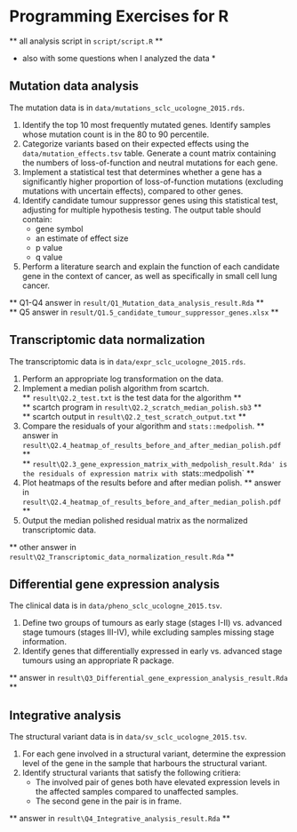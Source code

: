 # Programming Exercises for R

** all analysis script in `script/script.R` **
* also with some questions when I analyzed the data *

## Mutation data analysis

The mutation data is in `data/mutations_sclc_ucologne_2015.rds`.

1. Identify the top 10 most frequently mutated genes.
   Identify samples whose mutation count is in the 80 to 90 percentile.
2. Categorize variants based on their expected effects using the
   `data/mutation_effects.tsv` table.
   Generate a count matrix containing the numbers of loss-of-function
   and neutral mutations for each gene.
3. Implement a statistical test that determines whether a gene has a
   significantly higher proportion of loss-of-function mutations
   (excluding mutations with uncertain effects),
   compared to other genes.
4. Identify candidate tumour suppressor genes using this statistical test,
   adjusting for multiple hypothesis testing.
   The output table should contain:
     - gene symbol
     - an estimate of effect size
     - p value
     - q value
5. Perform a literature search and explain the function of each candidate
   gene in the context of cancer, as well as specifically in small cell 
   lung cancer.
   
** Q1-Q4 answer in `result/Q1_Mutation_data_analysis_result.Rda` **    
** Q5 answer in `result/Q1.5_candidate_tumour_suppressor_genes.xlsx` **

## Transcriptomic data normalization

The transcriptomic data is in `data/expr_sclc_ucologne_2015.rds`.

1. Perform an appropriate log transformation on the data.
2. Implement a median polish algorithm from scartch.  
    ** `result\Q2.2_test.txt` is the test data for the algorithm **   
    ** scartch program in `result\Q2.2_scratch_median_polish.sb3` **   
    ** scartch output in `result\Q2.2_test_scratch_output.txt` **   
3. Compare the residuals of your algorithm and `stats::medpolish`.
    ** answer in `result\Q2.4_heatmap_of_results_before_and_after_median_polish.pdf` **    
    ** `result\Q2.3_gene_expression_matrix_with_medpolish_result.Rda' is the residuals of expression matrix with `stats::medpolish` **   
4. Plot heatmaps of the results before and after median polish.
    ** answer in `result\Q2.4_heatmap_of_results_before_and_after_median_polish.pdf` **   
5. Output the median polished residual matrix as the normalized transcriptomic data.

** other answer in `result\Q2_Transcriptomic_data_normalization_result.Rda` **


## Differential gene expression analysis

The clinical data is in `data/pheno_sclc_ucologne_2015.tsv`.

1. Define two groups of tumours as early stage (stages I-II) vs. advanced stage
   tumours (stages III-IV), while excluding samples missing stage information.
2. Identify genes that differentially expressed in early vs. advanced stage
   tumours using an appropriate R package.
   
 ** answer in `result\Q3_Differential_gene_expression_analysis_result.Rda` **

## Integrative analysis

The structural variant data is in `data/sv_sclc_ucologne_2015.tsv`.

1. For each gene involved in a structural variant, determine the expression 
   level of the gene in the sample that harbours the structural variant.
2. Identify structural variants that satisfy the following critiera:
      - The involved pair of genes both have elevated expression levels
        in the affected samples compared to unaffected samples.
      - The second gene in the pair is in frame.

** answer in `result\Q4_Integrative_analysis_result.Rda` **


